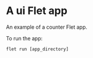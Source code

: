 # A ui Flet app

An example of a counter Flet app.

To run the app:

```
flet run [app_directory]
```